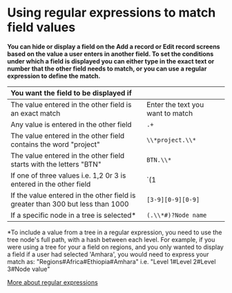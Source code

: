

# Using regular expressions to match field values

**You can hide or display a field on the Add a record or Edit record screens based on the value a user enters in another field. To set the conditions under which a field is displayed you can either type in the exact text or number that the other field needs to match, or you can use a regular expression to define the match.**

| You want the field to be displayed if | &nbsp; |
| :--- | --- |
| The value entered in the other field is an exact match | Enter the text you want to match |
| Any value is entered in the other field | `.+` |
| The value entered in the other field contains the word "project" | `\\*project.\\*` |
| The value entered in the other field starts with the letters "BTN" | `BTN.\\*` |
| If one of three values i.e. 1,2 0r 3 is entered in the other field | `(1|2|3)` |
| If the value entered in the other field is greater than 300 but less than 1000 | `[3-9][0-9][0-9]` |
| If a specific node in a tree is selected\* | `(.\\*#)?Node name` |

\*To include a value from a tree in a regular expression, you need to use the tree node's full path, with a hash between each level. For example, if you were using a tree for your a field on regions, and you only wanted to display a field if a user had selected 'Amhara', you would need to express your match as: "Regions#Africa#Ethiopia#Amhara" i.e. "Level 1#Level 2#Level 3#Node value"

[More about regular expressions](http://www.regular-expressions.info/tutorial.html)